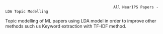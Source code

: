                                                     All NeurIPS Papers - LDA Topic Modelling 

Topic modelling of ML papers using LDA model in order to improve other methods such us Keyword extraction with TF-IDF method.
